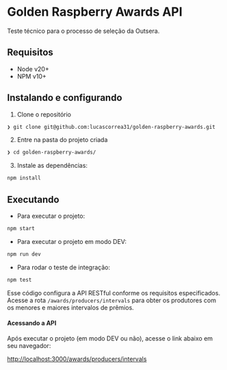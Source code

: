 # Golden Raspberry Awards API

Teste técnico para o processo de seleção da Outsera.

## Requisitos

- Node v20+
- NPM v10+

## Instalando e configurando

1. Clone o repositório
```bash
❯ git clone git@github.com:lucascorrea31/golden-raspberry-awards.git
```

2. Entre na pasta do projeto criada
```bash
❯ cd golden-raspberry-awards/
```

3. Instale as dependências:
```bash
npm install
```


## Executando

- Para executar o projeto:
```bash
npm start
```

- Para executar o projeto em modo DEV:
```bash
npm run dev
```

- Para rodar o teste de integração:
```bash
npm test
```

Esse código configura a API RESTful conforme os requisitos especificados.
Acesse a rota `/awards/producers/intervals` para obter os produtores com os menores e maiores intervalos de prêmios.


#### Acessando a API

Após executar o projeto (em modo DEV ou não), acesse o link abaixo em seu navegador:

[http://localhost:3000/awards/producers/intervals](http://localhost:3000/awards/producers/intervals)
